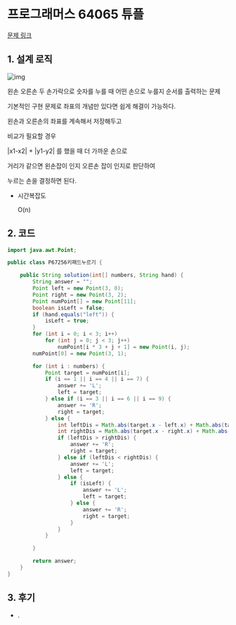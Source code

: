 # 프로그래머스 64065 튜플

[문제 링크]([https://programmers.co.kr/learn/courses/30/lessons/67256﻿])



## 1. 설계 로직

![img](https://blog.kakaocdn.net/dn/b9r4ng/btq8gngzP44/D2MmRaaWZeMJkw85pU37W0/img.png)



왼손 오른손 두 손가락으로 숫자를 누를 때 어떤 손으로 누를지 순서를 출력하는 문제

 

기본적인 구현 문제로 좌표의 개념만 있다면 쉽게 해결이 가능하다.

왼손과 오른손의 좌표를 계속해서 저장해두고

비교가 필요할 경우

|x1-x2| + |y1-y2| 를 했을 때 더 가까운 손으로

거리가 같으면 왼손잡이 인지 오른손 잡이 인지로 판단하여

누르는 손을 결정하면 된다.

- 시간복잡도

  O(n) 

## 2. 코드

```java
import java.awt.Point;

public class P67256키패드누르기 {

	public String solution(int[] numbers, String hand) {
		String answer = "";
		Point left = new Point(3, 0);
		Point right = new Point(3, 2);
		Point numPoint[] = new Point[11];
		boolean isLeft = false;
		if (hand.equals("left")) {
			isLeft = true;
		}
		for (int i = 0; i < 3; i++)
			for (int j = 0; j < 3; j++)
				numPoint[i * 3 + j + 1] = new Point(i, j);
		numPoint[0] = new Point(3, 1);

		for (int i : numbers) {
			Point target = numPoint[i];
			if (i == 1 || i == 4 || i == 7) {
				answer += 'L';
				left = target;
			} else if (i == 3 || i == 6 || i == 9) {
				answer += 'R';
				right = target;
			} else {
				int leftDis = Math.abs(target.x - left.x) + Math.abs(target.y - left.y);
				int rightDis = Math.abs(target.x - right.x) + Math.abs(target.y - right.y);
				if (leftDis > rightDis) {
					answer += 'R';
					right = target;
				} else if (leftDis < rightDis) {
					answer += 'L';
					left = target;
				} else {
					if (isLeft) {
						answer += 'L';
						left = target;
					} else {
						answer += 'R';
						right = target;
					}
				}
			}

		}

		return answer;
	}
}

```



## 3. 후기

- .

